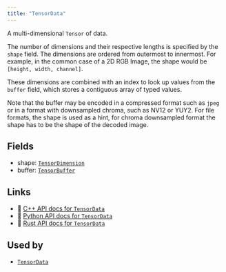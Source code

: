 ```yaml
---
title: "TensorData"
---
```


A multi-dimensional `Tensor` of data.

The number of dimensions and their respective lengths is specified by the `shape` field.
The dimensions are ordered from outermost to innermost. For example, in the common case of
a 2D RGB Image, the shape would be `[height, width, channel]`.

These dimensions are combined with an index to look up values from the `buffer` field,
which stores a contiguous array of typed values.

Note that the buffer may be encoded in a compressed format such as `jpeg` or
in a format with downsampled chroma, such as NV12 or YUY2.
For file formats, the shape is used as a hint, for chroma downsampled format
the shape has to be the shape of the decoded image.

## Fields

* shape: [`TensorDimension`](../datatypes/tensor_dimension.md)
* buffer: [`TensorBuffer`](../datatypes/tensor_buffer.md)

## Links
 * 🌊 [C++ API docs for `TensorData`](https://ref.rerun.io/docs/cpp/stable/structrerun_1_1datatypes_1_1TensorData.html)
 * 🐍 [Python API docs for `TensorData`](https://ref.rerun.io/docs/python/stable/common/datatypes#rerun.datatypes.TensorData)
 * 🦀 [Rust API docs for `TensorData`](https://docs.rs/rerun/latest/rerun/datatypes/struct.TensorData.html)


## Used by

* [`TensorData`](../components/tensor_data.md)
